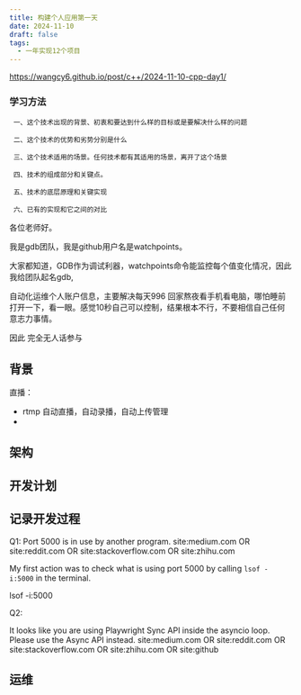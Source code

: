 ```yaml
---
title: 构建个人应用第一天
date: 2024-11-10
draft: false
tags:
  - 一年实现12个项目
---
```

https://wangcy6.github.io/post/c++/2024-11-10-cpp-day1/





### 学习方法

~~~
 一、这个技术出现的背景、初衷和要达到什么样的目标或是要解决什么样的问题

 二、这个技术的优势和劣势分别是什么 

 三、这个技术适用的场景。任何技术都有其适用的场景，离开了这个场景

 四、技术的组成部分和关键点。

 五、技术的底层原理和关键实现

 六、已有的实现和它之间的对比
~~~



各位老师好。

我是gdb团队，我是github用户名是watchpoints。

大家都知道，GDB作为调试利器，watchpoints命令能监控每个值变化情况，因此我给团队起名gdb,


自动化运维个人账户信息，主要解决每天996 回家熬夜看手机看电脑，哪怕睡前打开一下，看一眼。感觉10秒自己可以控制，结果根本不行，不要相信自己任何意志力事情。

因此 完全无人话参与







## 背景




直播：
- rtmp 自动直播，自动录播，自动上传管理
- 
## 架构
## 开发计划

## 记录开发过程


 Q1: Port 5000 is in use by another program.  site:medium.com   OR site:reddit.com  OR   site:stackoverflow.com OR   site:zhihu.com

My first action was to check what is using port 5000 by calling `lsof -i:5000` in the terminal.

  lsof -i:5000



Q2:


 It looks like you are using Playwright Sync API inside the asyncio loop.
 Please use the Async API instead.  site:medium.com   OR site:reddit.com  OR   site:stackoverflow.com OR   site:zhihu.com OR  site:github



## 运维




















